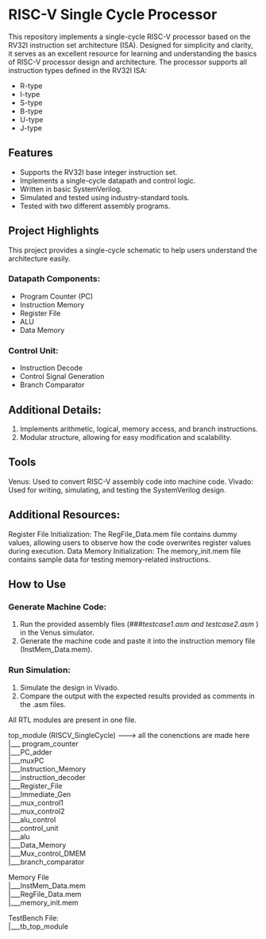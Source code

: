 # RISC-V Single Cycle Processor
This repository implements a single-cycle RISC-V processor based on the RV32I instruction set architecture (ISA). Designed for simplicity and clarity, it serves as an excellent resource for learning and understanding the basics of RISC-V processor design and architecture.
The processor supports all instruction types defined in the RV32I ISA:
* R-type
* I-type
* S-type
* B-type
* U-type
* J-type

## Features
* Supports the RV32I base integer instruction set.
* Implements a single-cycle datapath and control logic.
* Written in basic SystemVerilog.
* Simulated and tested using industry-standard tools.
* Tested with two different assembly programs.

## Project Highlights
This project provides a single-cycle schematic to help users understand the architecture easily.
### Datapath Components:
* Program Counter (PC)
* Instruction Memory
* Register File
* ALU
* Data Memory
### Control Unit:
* Instruction Decode
* Control Signal Generation
* Branch Comparator

## Additional Details:
1. Implements arithmetic, logical, memory access, and branch instructions.
2. Modular structure, allowing for easy modification and scalability.

## Tools
Venus: Used to convert RISC-V assembly code into machine code.
Vivado: Used for writing, simulating, and testing the SystemVerilog design.

## Additional Resources:
Register File Initialization: The RegFile_Data.mem file contains dummy values, allowing users to observe how the code overwrites register values during execution.
Data Memory Initialization: The memory_init.mem file contains sample data for testing memory-related instructions.

## How to Use
### Generate Machine Code:
1. Run the provided assembly files (###*testcase1.asm and testcase2.asm* ) in the Venus simulator.
2. Generate the machine code and paste it into the instruction memory file (InstMem_Data.mem).
### Run Simulation:
1. Simulate the design in Vivado.
2. Compare the output with the expected results provided as comments in the .asm files.

All RTL modules are present in one file.

top_module (RISCV_SingleCycle) ---> all the conenctions are made here <br>
       |___ program_counter <br>
       |___PC_adder <br>
       |___muxPC <br>
       |___Instruction_Memory <br>
       |___instruction_decoder <br>
       |___Register_File <br>
       |___Immediate_Gen <br>
       |___mux_control1 <br>
       |___mux_control2 <br>
       |___alu_control <br>
       |___control_unit <br>
       |___alu <br>
       |___Data_Memory <br>
       |___Mux_control_DMEM <br>
       |___branch_comparator <br>

Memory File <br>
       |___InstMem_Data.mem <br> 
       |___RegFile_Data.mem <br>
       |___memory_init.mem <br>

TestBench File: <br>
       |___tb_top_module <br>
